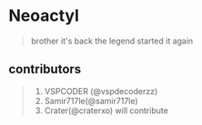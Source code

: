 # Neoactyl
> brother it's back the legend started it again 

## contributors
> 1. VSPCODER (@vspdecoderzz)
> 2. Samir717le(@samir717le)
> 3. Crater(@craterxo) will contribute
